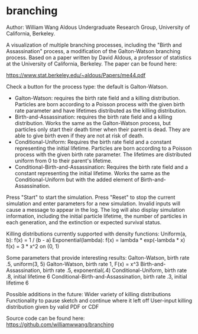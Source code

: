 # branching

Author: William Wang
Aldous Undergraduate Research Group, University of California, Berkeley.

A visualization of multiple branching processes, including the "Birth and Assassination" process, a modification of the Galton-Watson branching process. Based on a paper
written by David Aldous, a professor of statistics at the University of California, Berkeley. The paper can be found here:

https://www.stat.berkeley.edu/~aldous/Papers/me44.pdf

Check a button for the process type: the default is Galton-Watson.
- Galton-Watson: requires the birth rate field and a killing distribution. Particles are born according to a Poisson process with the given birth rate parameter and have lifetimes distributed as the killing distribution.
- Birth-and-Assassination: requires the birth rate field and a killing distribution. Works the same as the Galton-Watson process, but particles only start their death timer when their parent is dead. They are able to give birth even if they are not at risk of death.
- Conditional-Uniform: Requires the birth rate field and a constant representing the initial lifetime. Particles are born according to a Poisson process with the given birth rate parameter. The lifetimes are distributed uniform from 0 to their parent's lifetime.
- Conditional-Birth-and-Assassination: Requires the birth rate field and a constant representing the initial lifetime. Works the same as the Conditional-Uniform but with the added element of Birth-and-Assassination.

Press "Start" to start the simulation. Press "Reset" to stop the current simulation and enter parameters for a new simulation. Invalid inputs will cause a message to appear in the log. The log will also display simulation information, including the initial particle lifetime, the number of particles in each generation, and the extinction or expected survival status.

Killing distributions currently supported with density functions:
Uniform(a, b): f(x) = 1 / (b - a)
Exponential(lambda): f(x) = lambda * exp(-lambda * x)
f(x) = 3 * x^2 on (0, 1)

Some parameters that provide interesting results:
Galton-Watson, birth rate .5, uniform(3, 5)
Galton-Watson, birth rate 1, F(x) = x^3
Birth-and-Assassination, birth rate .5, exponential(.4)
Conditional-Uniform, birth rate .8, initial lifetime 6
Conditional-Birth-and-Assassination, birth rate .3, initial lifetime 6

Possible additions in the future:
Wider variety of killing distributions
Functionality to pause sketch and continue where it left off
User-input killing distribution given by valid PDF or CDF

Source code can be found here:
https://github.com/williamwwang/branching